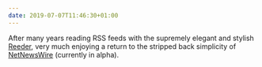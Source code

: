 ```yaml
---
date: 2019-07-07T11:46:30+01:00
---
```

After many years reading RSS feeds with the supremely elegant and stylish [Reeder](https://reederapp.com), very much enjoying a return to the stripped back simplicity of [NetNewsWire](https://ranchero.com/netnewswire/) (currently in alpha).
